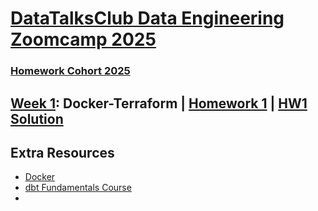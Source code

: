 # [DataTalksClub Data Engineering Zoomcamp 2025](https://github.com/DataTalksClub/data-engineering-zoomcamp/tree/main)

### [Homework Cohort 2025](https://github.com/DataTalksClub/data-engineering-zoomcamp/tree/main/cohorts/2025)


## [Week 1](week_1): Docker-Terraform | [Homework 1](week_1/homework.md) | [HW1 Solution](week_1/hw1/hw1_solution.md)

## Extra Resources
- [Docker](https://docs.docker.com/get-started/)
- [dbt Fundamentals Course](https://learn.getdbt.com/courses/dbt-fundamentals)
- 